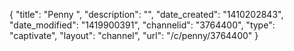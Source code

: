 {
    "title": "Penny ",
    "description": "",
    "date_created": "1410202843",
    "date_modified": "1419900391",
    "channelid": "3764400",
    "type": "captivate",
    "layout": "channel",
    "url": "\/c\/penny\/3764400"
}